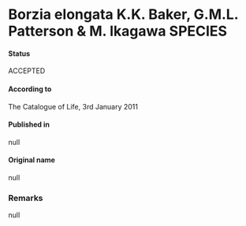 Borzia elongata K.K. Baker, G.M.L. Patterson & M. Ikagawa SPECIES
=======

#### Status
ACCEPTED

#### According to
The Catalogue of Life, 3rd January 2011

#### Published in
null

#### Original name
null

### Remarks
null